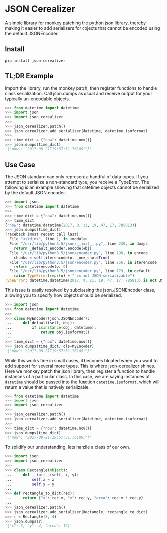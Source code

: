 # JSON Cerealizer

A simple library for monkey patching the python json library, thereby making it
easier to add serializers for objects that cannot be encoded using the default
JSONEncoder.

## Install

```
pip install json-cerealizer
```

## TL;DR Example

Import the library, run the monkey patch, then register functions to handle
class serialization. Call json.dumps as usual and receive output for your
typically un-encodable objects.

```python
>>> from datetime import datetime
>>> import json
>>> import json_cerealizer
>>>
>>> json_cerealizer.patch()
>>> json_cerealizer.add_serializer(datetime, datetime.isoformat)
>>>
>>> time_dict = {"now": datetime.now()}
>>> json.dumps(time_dict)
'{"now": "2017-08-21T19:57:31.761091"}'
```

## Use Case

The JSON standard can only represent a handful of data types. If you attempt to
serialize a non-standard type, you receive a TypeError. The following is an
example showing that datetime objects cannot be serialized by the default
JSON encoder.

```python
>>> import json
>>> from datetime import datetime
>>>
>>> time_dict = {"now": datetime.now()}
>>> time_dict
{'now': datetime.datetime(2017, 8, 21, 19, 47, 17, 785813)}
>>> json.dumps(time_dict)
Traceback (most recent call last):
  File "<stdin>", line 1, in <module>
  File "/usr/lib/python3.5/json/__init__.py", line 230, in dumps
    return _default_encoder.encode(obj)
  File "/usr/lib/python3.5/json/encoder.py", line 198, in encode
    chunks = self.iterencode(o, _one_shot=True)
  File "/usr/lib/python3.5/json/encoder.py", line 256, in iterencode
    return _iterencode(o, 0)
  File "/usr/lib/python3.5/json/encoder.py", line 179, in default
    raise TypeError(repr(o) + " is not JSON serializable")
TypeError: datetime.datetime(2017, 8, 21, 19, 47, 17, 785813) is not JSON serializable
```

This issue is easily resolved by subclassing the json.JSONEncoder class,
allowing you to specify how objects should be serialized.

```python
>>> import json
>>> from datetime import datetime
>>>
>>> class MyEncoder(json.JSONEncoder):
...     def default(self, obj):
...         if isinstance(obj, datetime):
...             return obj.isoformat()
...
>>> time_dict = {"now": datetime.now()}
>>> json.dumps(time_dict, cls=MyEncoder)
'{"now": "2017-08-21T19:57:31.761091"}'
```

While this works fine in small cases, it becomes bloated when you want to add
support for several more types. This is where json-cerealizer shines. Here we
monkey patch the json library, then register a function to handle instances of
a particular class. In this case, we are saying instances of `datetime` should
be passed into the function `datetime.isoformat`, which will return a value
that is natively serializable.

```python
>>> from datetime import datetime
>>> import json
>>> import json_cerealizer
>>>
>>> json_cerealizer.patch()
>>> json_cerealizer.add_serializer(datetime, datetime.isoformat)
>>>
>>> time_dict = {"now": datetime.now()}
>>> json.dumps(time_dict)
'{"now": "2017-08-21T19:57:31.761091"}'
```

To solidify our understanding, lets handle a class of our own.

```python
>>> import json
>>> import json_cerealizer
>>>
>>> class Rectangle(object):
...     def __init__(self, x, y):
...         self.x = x
...         self.y = y
...
>>> def rectangle_to_dict(rec):
...     return {"x": rec.x, "y": rec.y, "area": rec.x * rec.y}
...
>>> json_cerealizer.patch()
>>> json_cerealizer.add_serializer(Rectangle, rectangle_to_dict)
>>> r = Rectangle(3, 4)
>>> json.dumps(r)
'{"x": 3, "y": 4, "area": 12}'
```
